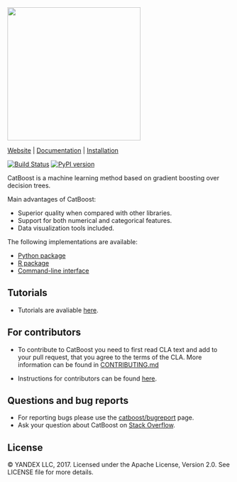 <img src=http://storage.mds.yandex.net/get-devtools-opensource/250854/catboost-logo.png width=300/>

[Website](https://catboost.yandex) |
[Documentation](https://tech.yandex.com/catboost/doc/dg/concepts/about-docpage/) |
[Installation](https://tech.yandex.com/catboost/doc/dg/concepts/cli-installation-docpage/)

[![Build Status](https://travis-ci.org/catboost/catboost.svg?branch=master)](https://travis-ci.org/catboost/catboost) 
[![PyPI version](https://badge.fury.io/py/catboost.svg)](https://badge.fury.io/py/catboost)

CatBoost is a machine learning method based on gradient boosting over decision trees.

Main advantages of CatBoost:
  - Superior quality when compared with other libraries.
  - Support for both numerical and categorical features.
  - Data visualization tools included.

The following implementations are available:
  - [Python package](https://tech.yandex.com/catboost/doc/dg/concepts/python-installation-docpage/)
  - [R package](https://tech.yandex.com/catboost/doc/dg/concepts/r-installation-docpage/)
  - [Command-line interface](https://tech.yandex.com/catboost/doc/dg/concepts/cli-installation-docpage/)


Tutorials
--------------
* Tutorials are avaliable [here](https://github.com/catboost/catboost/tree/master/catboost/tutorials).


For contributors
--------------
* To contribute to CatBoost you need to first read CLA text and add to your pull request, that you agree to the terms of the CLA. More information can be found
in [CONTRIBUTING.md](https://github.com/catboost/catboost/blob/master/CONTRIBUTING.md)

* Instructions for contributors can be found [here](https://tech.yandex.com/catboost/doc/dg/concepts/development-and-contributions-docpage/).


Questions and bug reports
--------------
* For reporting bugs please use the [catboost/bugreport](https://github.com/catboost/catboost/issues) page.
* Ask your question about CatBoost on [Stack Overflow](https://stackoverflow.com/questions/tagged/catboost).


License
-------
© YANDEX LLC, 2017. Licensed under the Apache License, Version 2.0. See LICENSE file for more details.
